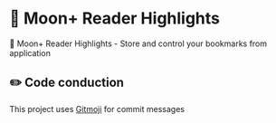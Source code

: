 # 🌙 Moon+ Reader Highlights
🌙 Moon+ Reader Highlights - Store and control your bookmarks from application

## ✏️ Code conduction

This project uses [Gitmoji](https://gitmoji.carloscuesta.me) for commit messages
